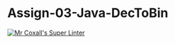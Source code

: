# Assign-03-Java-DecToBin
[![Mr Coxall's Super Linter](https://github.com/ICS4U-Programming-MelodyB/Assign-03-Java-DecToBin/workflows/Mr%20Coxall's%20Super%20Linter/badge.svg)](https://github.com/ICS4U-Programming-MelodyB/Assign-03-Java-DecToBin/actions/)
